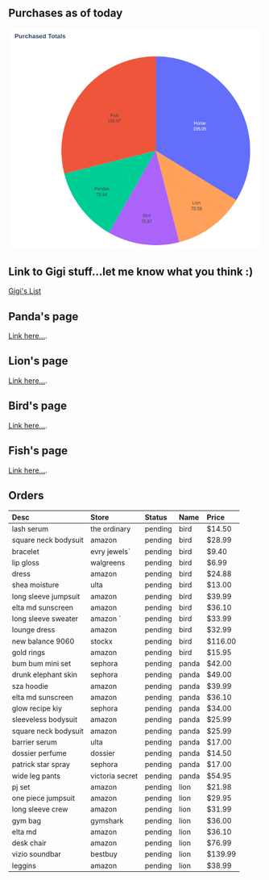 ## Purchases as of today

![pie-chart](assets/images/purchases.png)

## Link to Gigi stuff...let me know what you think :)
[Gigi's List](https://www.amazon.com/hz/wishlist/ls/3GK3IRIXKIWZF/ref=nav_wishlist_lists_1)

## Panda's page
[Link here...](./pandas-page.html).

## Lion's page
[Link here...](./lions-page.html).

## Bird's page
[Link here...](./birds-page.html).

## Fish's page
[Link here...](./fishs-page.html).


## Orders

| Desc                 | Store             | Status  | Name  | Price  | 
|:---------------------|:------------------|:--------|:------|:-------|
| lash serum           | the ordinary      | pending | bird  | $14.50 |
| square neck bodysuit | amazon            | pending | bird  | $28.99 |
| bracelet             | evry jewels`      | pending | bird  | $9.40  |
| lip gloss            | walgreens         | pending | bird  | $6.99  |
| dress                | amazon            | pending | bird  | $24.88 |
| shea moisture        | ulta              | pending | bird  | $13.00 |
| long sleeve jumpsuit | amazon            | pending | bird  | $39.99 |
| elta md sunscreen    | amazon            | pending | bird  | $36.10 |
| long sleeve sweater  | amazon     `      | pending | bird  | $33.99 |
| lounge dress         | amazon            | pending | bird  | $32.99 |
| new balance 9060     | stockx            | pending | bird  | $116.00|
| gold rings           | amazon            | pending | bird  | $15.95 |
| bum bum mini set     | sephora           | pending | panda | $42.00 |
| drunk elephant skin  | sephora           | pending | panda | $49.00 |
| sza hoodie           | amazon            | pending | panda | $39.99 |
| elta md sunscreen    | amazon            | pending | panda | $36.10 |
| glow recipe kiy      | sephora           | pending | panda | $34.00 |
| sleeveless bodysuit  | amazon            | pending | panda | $25.99 |
| square neck bodysuit | amazon            | pending | panda | $25.99 |
| barrier serum        | ulta              | pending | panda | $17.00 |
| dossier perfume      | dossier           | pending | panda | $14.50 |
| patrick star spray   | sephora           | pending | panda | $17.00 |
| wide leg pants       | victoria secret   | pending | panda | $54.95 |
| pj set               | amazon            | pending | lion  | $21.98 |
| one piece jumpsuit   | amazon            | pending | lion  | $29.95 |
| long sleeve crew     | amazon            | pending | lion  | $31.99 |
| gym bag              | gymshark          | pending | lion  | $36.00 |
| elta md              | amazon            | pending | lion  | $36.10 |
| desk chair           | amazon            | pending | lion  | $76.99 |
| vizio soundbar       | bestbuy           | pending | lion  | $139.99|
| leggins              | amazon            | pending | lion  | $38.99 |







